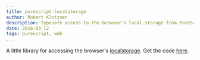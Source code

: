 ```yaml
---
title: purescript-localstorage
author: Robert Klotzner
description: Typesafe access to the browser's local storage from PureScript.
date: 2016-03-12
tags: purescript, web
...
```


A little library for accessing the browser's [localstorage][localstorage]. Get the code [here](https://github.com/eskimor/purescript-localstorage).

[localstorage]: https://www.w3.org/TR/webstorage/
